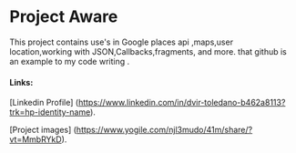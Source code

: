 # Project Aware

This project contains use's in Google places api ,maps,user location,working with JSON,Callbacks,fragments, and more. 
that github is an example to my code writing .

#### Links:
[Linkedin Profile] (https://www.linkedin.com/in/dvir-toledano-b462a8113?trk=hp-identity-name).

[Project images] (https://www.yogile.com/njl3mudo/41m/share/?vt=MmbRYkD).
